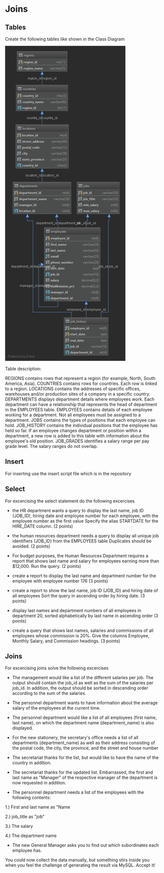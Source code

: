 # Joins
## Tables

Create the following tables like shown in the Class Diagram 

![Class Diagram](https://github.com/DaStanzel/Joins/blob/master/codersbay_ue6.jpg)

Table description:

REGIONS contains rows that represent a region (for example, North, South America, Asia).
COUNTRIES contains rows for countries. Each row is linked to a region.
LOCATIONS contains the addresses of specific offices, warehouses and/or production sites of a company in a specific country.
DEPARTMENTS displays department details where employees work. Each department can have a relationship that represents the head of department in the EMPLOYEES table.
EMPLOYEES contains details of each employee working for a department. Not all employees must be assigned to a department.
JOBS contains the types of positions that each employee can hold.
JOB_HISTORY contains the individual positions that the employee has held so far. If an employee changes department or position within a department, a new row is added to this table with information about the employee's old position.
JOB_GRADES identifies a salary range per pay grade level. The salary ranges do not overlap.

## Insert
For inserting use the insert script file which is in the repository

## Select
For excercising the select statement do the following excercises

* the HR department wants a query to display the last name, job ID (JOB_ID), hiring date and employee number for each employee, with the employee number as the first value Specify the alias STARTDATE for the HIRE_DATE column. (2 points)

* the human resources department needs a query to display all unique job identifiers (JOB_ID) from the EMPLOYEES table Duplicates should be avoided. (2 points)

* For budget purposes, the Human Resources Department requires a report that shows last name and salary for employees earning more than $12,000. Run the query. (2 points)

* create a report to display the last name and department number for the employee with employee number 176 (3 points)

* create a report to show the last name, job ID (JOB_ID) and hiring date of all employees Sort the query in ascending order by hiring date. (3 points)

* display last names and department numbers of all employees in department 20, sorted alphabetically by last name in ascending order (3 points)

* create a query that shows last names, salaries and commissions of all employees whose commission is 20%. Give the columns Employee, Monthly Salary, and Commission headings. (3 points)

## Joins
For excercising joins solve the following excercises

* The management would like a list of the different salaries per job. The output should contain the job_id as well as the sum of the salaries per job_id. In addition, the output should be sorted in descending order according to the sum of the salaries.

* The personnel department wants to have information about the average salary of the employees at the current time.

* The personnel department would like a list of all employees (first name, last name), on which the department name (department_name) is also displayed.

* For the new stationery, the secretary's office needs a list of all departments (department_name) as well as their address consisting of the postal code, the city, the province, and the street and house number

* The secretariat thanks for the list, but would like to have the name of the country in addition.

* The secretariat thanks for the updated list. Embarrassed, the first and last name as "Manager" of the respective manager of the department is now requested in addition.

* The personnel department needs a list of the employees with the following contents:

1.) First and last name as "Name

2.) job_title as "job"

3.) The salary

4.) The department name

* The new General Manager asks you to find out which subordinates each employee has.

You could now collect the data manually, but something stirs inside you when you feel the challenge of generating the result via MySQL. Accept it!

